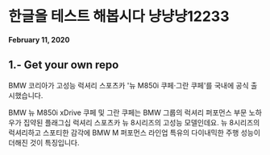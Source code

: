 # 한글을 테스트 해봅시다 냥냥냥12233

#### February 11, 2020

## 1.- Get your own repo

BMW 코리아가 고성능 럭셔리 스포츠카 '뉴 M850i 쿠페·그란 쿠페'를 국내에 공식 출시했습니다.

BMW 뉴 M850i xDrive 쿠페 및 그란 쿠페는 BMW 그룹의 럭셔리 퍼포먼스 부문 노하우가 집약된 플래그십 럭셔리 스포츠카 뉴 8시리즈의 고성능 모델인데요. 뉴 8시리즈의 럭셔리하고 스포티한 감각에 BMW M 퍼포먼스 라인업 특유의 다이내믹한 주행 성능이 더해진 것이 특징입니다.
